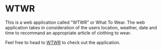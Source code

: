 # WTWR

This is a web application called "WTWR" or What To Wear. The web application takes in consideration of the users location, weather, date and time to recommand an appropriate article of clothing to wear.

Feel free to head to [WTWR](https://henoktilahun.github.io/se_project_react/) to check out the application.
